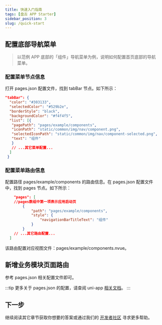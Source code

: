 ```yaml
---
title: 快速入门指南
tags: [盘古 APP Starter]
sidebar_position: 3
slug: /quick-start
---
```


<head>
  <title>盘古 APP Starter | 快速入门指南 | 盘古开发框架</title>
  <meta name="keywords" content="盘古 APP Starter | 快速入门指南 | 盘古开发框架" />
</head>

## 配置底部导航菜单

> 以范例 APP 底部的「组件」导航菜单为例，说明如何配置首页底部的导航菜单。

### 配置菜单节点信息

打开 pages.json 配置文件，找到 tabBar 节点。如下所示：

```json
"tabBar": {
  "color": "#303133",
  "selectedColor": "#529b2e",
  "borderStyle": "black",
  "backgroundColor": "#f4f4f5",
  "list": [{
   "pagePath": "pages/example/components",
   "iconPath": "static/common/img/nav/component.png",
   "selectedIconPath": "static/common/img/nav/component-selected.png",
   "text": "组件"
   }
   // ...其它菜单配置...
  ]
 }
```
### 配置菜单路由信息
配置路径 pages/example/components 的路由信息。在 pages.json 配置文件中，找到 pages 节点。如下所示：

```json
	"pages": [ 
    //pages数组中第一项表示应用启动页
		{
			"path": "pages/example/components",
			"style": {
				"navigationBarTitleText": "组件"
			}
		}
    // ...其它路由配置...
  ]
```
该路由配置对应视图文件：pages/example/components.nvue。

## 新增业务模块页面路由
参考 pages.json 相关配置文件即可。

:::tip
更多关于 pages.json 的配置，请查阅 uni-app [相关文档](https://uniapp.dcloud.net.cn/collocation/pages.html)。
:::


## 下一步

继续阅读其它章节获取你想要的答案或通过我们的 [开发者社区](/community) 寻求更多帮助。
